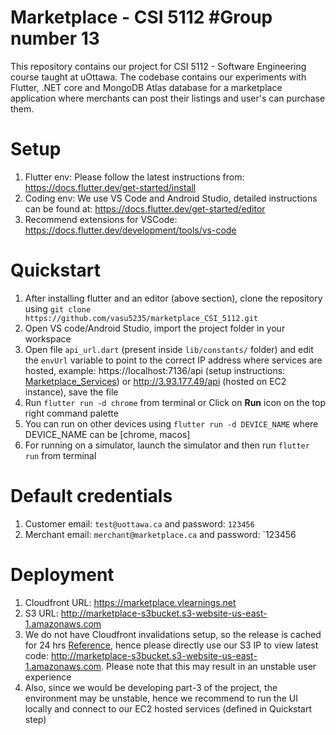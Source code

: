 # Marketplace - CSI 5112 #Group number 13
This repository contains our project for CSI 5112 - Software Engineering course taught at uOttawa. The codebase contains our experiments with Flutter, .NET core and MongoDB Atlas database for a marketplace application where merchants can post their listings and user's can purchase them.

# Setup

1. Flutter env: Please follow the latest instructions from: https://docs.flutter.dev/get-started/install
2. Coding env: We use VS Code and Android Studio, detailed instructions can be found at: https://docs.flutter.dev/get-started/editor
3. Recommend extensions for VSCode: https://docs.flutter.dev/development/tools/vs-code

# Quickstart

1. After installing flutter and an editor (above section), clone the repository using `git clone https://github.com/vasu5235/marketplace_CSI_5112.git`
2. Open VS code/Android Studio, import the project folder in your workspace
3. Open file `api_url.dart` (present inside `lib/constants/` folder) and edit the `envUrl` variable to point to the correct IP address where services are hosted, example: https://localhost:7136/api (setup instructions: [Marketplace_Services](https://github.com/vasu5235/marketplace_services_CSI5112)) or http://3.93.177.49/api (hosted on EC2 instance), save the file
5. Run `flutter run -d chrome` from terminal or Click on **Run** icon on the top right command palette
6. You can run on other devices using `flutter run -d DEVICE_NAME` where DEVICE_NAME can be [chrome, macos]
7. For running on a simulator, launch the simulator and then run `flutter run` from terminal

# Default credentials

1. Customer email: `test@uottawa.ca` and password: `123456`
2. Merchant email: `merchant@marketplace.ca` and password: `123456

# Deployment

1. Cloudfront URL: https://marketplace.vlearnings.net
2. S3 URL: http://marketplace-s3bucket.s3-website-us-east-1.amazonaws.com
3. We do not have Cloudfront invalidations setup, so the release is cached for 24 hrs [Reference](https://aws.amazon.com/premiumsupport/knowledge-center/cloudfront-serving-outdated-content-s3/), hence please directly use our S3 IP to view latest code: http://marketplace-s3bucket.s3-website-us-east-1.amazonaws.com. Please note that this may result in an unstable user experience 
4. Also, since we would be developing part-3 of the project, the environment may be unstable, hence we recommend to run the UI locally and connect to our EC2 hosted services (defined in Quickstart step)

